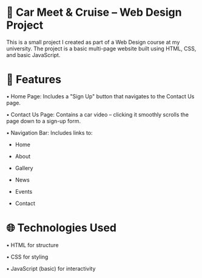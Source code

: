 # 🚗 Car Meet & Cruise – Web Design Project
This is a small project I created as part of a Web Design course at my university. The project is a basic multi-page website built using HTML, CSS, and basic JavaScript.

# 🔧 Features
• Home Page: Includes a "Sign Up" button that navigates to the Contact Us page.

• Contact Us Page: Contains a car video – clicking it smoothly scrolls the page down to a sign-up form.

• Navigation Bar: Includes links to:

  - Home

  - About

  - Gallery

  - News

  - Events

  - Contact

# 🌐 Technologies Used
• HTML for structure

• CSS for styling

• JavaScript (basic) for interactivity


